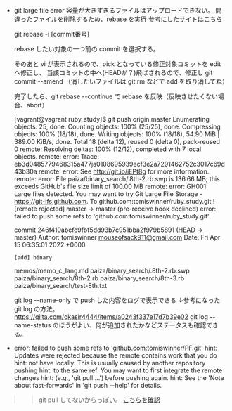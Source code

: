 
+ git large file error
  容量が大きすぎるファイルはアップロードできない。
  間違ったファイルを削除するため、rebase を実行
  [参考にしたサイトはこちら](https://chaika.hatenablog.com/entry/2016/03/22/181243)

  git rebase -i [commit番号] 

  rebase したい対象の一つ前の commit を選択する。

  そのあと vi が表示されるので、pick となっている修正対象コミットを edit へ修正し、
  当該コミットの中へ(HEADが？)飛ばされるので、修正し git commit --amend
  （消したいファイルは git rm などで add を取り消してね）

  完了したら、git rebase --continue で rebase を反映（反映させたくない場合、abort）
  

  [vagrant@vagrant ruby_study]$ git push origin master
  Enumerating objects: 25, done.
  Counting objects: 100% (25/25), done.
  Compressing objects: 100% (18/18), done.
  Writing objects: 100% (18/18), 54.90 MiB | 389.00 KiB/s, done.
  Total 18 (delta 12), reused 0 (delta 0), pack-reused 0
  remote: Resolving deltas: 100% (12/12), completed with 7 local objects.
  remote: error: Trace: eb3d0485779468315a477ja0108695939ecf3e2a7291462752c3017c69d43b30a
  remote: error: See http://git.io/iEPt8g for more information.
  remote: error: File paiza/binary_search/.8th-2.rb.swp is 136.66 MB; this exceeds GitHub's file size limit of 100.00 MB
  remote: error: GH001: Large files detected. You may want to try Git Large File Storage - https://git-lfs.github.com.
  To github.com:tomiswinner/ruby_study.git
  ! [remote rejected] master -> master (pre-receive hook declined)
  error: failed to push some refs to 'github.com:tomiswinner/ruby_study.git'


  commit 246f410abcfc9fbf5dd93b7c951bba2f979b5891 (HEAD -> master)
  Author: tomiswinner <mouseofsack911@gmail.com>
  Date:   Fri Apr 15 06:35:01 2022 +0000

      [add] binary

  memos/memo_c_lang.md
  paiza/binary_search/.8th-2.rb.swp
  paiza/binary_search/8th-2.rb
  paiza/binary_search/8th-3.rb
  paiza/binary_search/test-8th.txt

  git log --name-only で push した内容をログで表示できる
  ↓参考になったgit log の方法。
  https://qiita.com/okasir4444/items/a0243f337e17d7b39e02
  git log --name-status のほうがよい、何が追加されたかなどステータスも確認できる。



+ error: failed to push some refs to 'github.com:tomiswinner/PF.git'
hint: Updates were rejected because the remote contains work that you do
hint: not have locally. This is usually caused by another repository pushing
hint: to the same ref. You may want to first integrate the remote changes
hint: (e.g., 'git pull ...') before pushing again.
hint: See the 'Note about fast-forwards' in 'git push --help' for details.
>> git pull してないからっぽい。
[こちらを確認](https://qiita.com/cedric-ryo/items/4a6ed57549a3008fcb6a)
